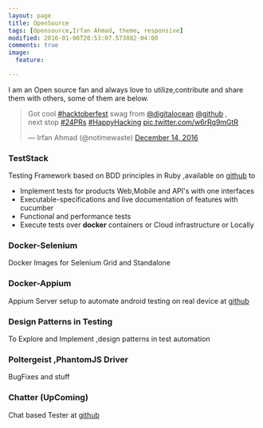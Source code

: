 ```yaml
---
layout: page
title: OpenSource
tags: [Opensource,Irfan Ahmad, theme, responsive]
modified: 2016-01-08T20:53:07.573882-04:00
comments: true
image:
  feature: 

---
```


I am an Open source fan and always love to utilize,contribute and share them with others,
some of them are below.

<blockquote class="twitter-tweet" data-lang="en"><p lang="en" dir="ltr">Got cool <a href="https://twitter.com/hashtag/hacktoberfest?src=hash">#hacktoberfest</a> swag from <a href="https://twitter.com/digitalocean">@digitalocean</a> <a href="https://twitter.com/github">@github</a> , <br>next stop <a href="https://twitter.com/hashtag/24PRs?src=hash">#24PRs</a> <a href="https://twitter.com/hashtag/HappyHacking?src=hash">#HappyHacking</a> <a href="https://t.co/w6rRq9mGtR">pic.twitter.com/w6rRq9mGtR</a></p>&mdash; Irfan Ahmad (@notimewaste) <a href="https://twitter.com/notimewaste/status/809033218070433792">December 14, 2016</a></blockquote>
<script async src="//platform.twitter.com/widgets.js" charset="utf-8"></script>


### TestStack

Testing Framework based on BDD principles in Ruby ,available on <a href="https://github.com/irfanah/TestStack">github</a> to

* Implement tests for products Web,Mobile and API's with one interfaces
* Executable-specifications and live documentation of features with cucumber
* Functional and performance tests
* Execute tests over **docker** containers or Cloud infrastructure or Locally

### Docker-Selenium

Docker Images for Selenium Grid and Standalone

### Docker-Appium

Appium Server setup to automate android testing on real device at <a href="https://github.com/appium/appium-docker-android">github</a>

### Design Patterns in Testing

To Explore and Implement ,design patterns in test automation

### Poltergeist ,PhantomJS Driver

BugFixes and stuff

### Chatter (UpComing)

Chat based Tester at <a href="https://github.com/notimewaste/chatter">github</a>

